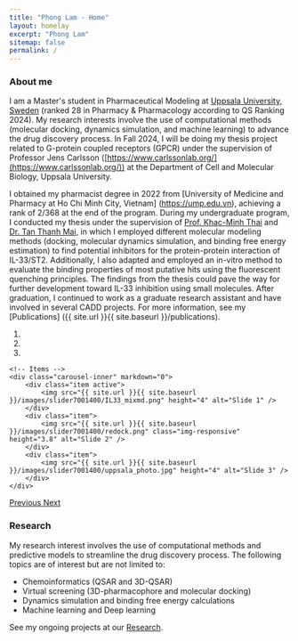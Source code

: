```yaml
---
title: "Phong Lam - Home"
layout: homelay
excerpt: "Phong Lam"
sitemap: false
permalink: /
---
```


### About me
I am a Master's student in Pharmaceutical Modeling at [Uppsala University, Sweden](https://uu.se) (ranked 28 in Pharmacy & Pharmacology according to QS Ranking 2024). My research interests involve the use of computational methods (molecular docking, dynamics simulation, and machine learning) to advance the drug discovery process. In Fall 2024, I will be doing my thesis project related to G-protein coupled receptors (GPCR) under the supervision of Professor Jens Carlsson ([https://www.carlssonlab.org/](https://www.carlssonlab.org/)) at the Department of Cell and Molecular Biology, Uppsala University.

I obtained my pharmacist degree in 2022 from [University of Medicine and Pharmacy at Ho Chi Minh City, Vietnam] (https://ump.edu.vn), achieving a rank of 2/368 at the end of the program. During my undergraduate program, I conducted my thesis under the supervision of [Prof. Khac-Minh Thai](https://scholar.google.com/citations?hl=en&user=UnKYFLoAAAAJ) and [Dr. Tan Thanh Mai](scholar.google.com/citations?user=E1atHc8AAAAJ&hl=en), in which I employed different molecular modeling methods (docking, molecular dynamics simulation, and binding free energy estimation) to find potential inhibitors for the protein-protein interaction of IL-33/ST2. Additionally, I also adapted and employed an in-vitro method to evaluate the binding properties of most putative hits using the fluorescent quenching principles. The findings from the thesis could pave the way for further development toward IL-33 inhibition using small molecules. After graduation, I continued to work as a graduate research assistant and have involved in several CADD projects. For more information, see my [Publications] ({{ site.url }}{{ site.baseurl }}/publications).

<div markdown="0" id="carousel" class="carousel slide" data-ride="carousel" data-interval="4000" data-pause="hover" >
    <!-- Menu -->
    <ol class="carousel-indicators">
        <li data-target="#carousel" data-slide-to="0" class="active"></li>
        <li data-target="#carousel" data-slide-to="1"></li>
        <li data-target="#carousel" data-slide-to="2"></li>
    </ol>

    <!-- Items -->
    <div class="carousel-inner" markdown="0">
        <div class="item active">
            <img src="{{ site.url }}{{ site.baseurl }}/images/slider7001400/IL33_mixmd.png" height="4" alt="Slide 1" />
        </div>
        <div class="item">
            <img src="{{ site.url }}{{ site.baseurl }}/images/slider7001400/redock.png" class="img-responsive" height="3.8" alt="Slide 2" />
        </div>
        <div class="item">
            <img src="{{ site.url }}{{ site.baseurl }}/images/slider7001400/uppsala_photo.jpg" height="4" alt="Slide 3" />
        </div>     
    </div>
  <a class="left carousel-control" href="#carousel" role="button" data-slide="prev">
    <span class="glyphicon glyphicon-chevron-left" aria-hidden="true"></span>
    <span class="sr-only">Previous</span>
  </a>
  <a class="right carousel-control" href="#carousel" role="button" data-slide="next">
    <span class="glyphicon glyphicon-chevron-right" aria-hidden="true"></span>
    <span class="sr-only">Next</span>
  </a>
</div>


### Research

My research interest involves the use of computational methods and predictive models to streamline the drug discovery process. The following topics are of interest but are not limited to:
- Chemoinformatics (QSAR and 3D-QSAR)
- Virtual screening (3D-pharmacophore and molecular docking)
- Dynamics simulation and binding free energy calculations
- Machine learning and Deep learning


See my ongoing projects at our [Research](research).
 
 
